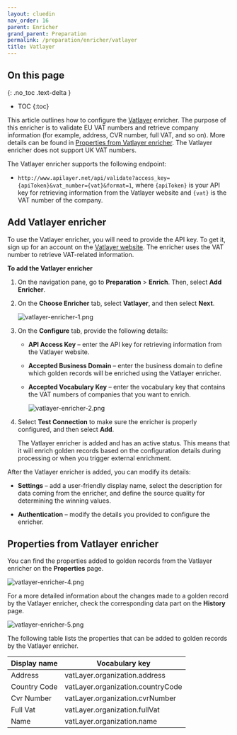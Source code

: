 ```yaml
---
layout: cluedin
nav_order: 16
parent: Enricher
grand_parent: Preparation
permalink: /preparation/enricher/vatlayer
title: Vatlayer
---
```

## On this page
{: .no_toc .text-delta }
- TOC
{:toc}

This article outlines how to configure the [Vatlayer](https://vatlayer.com/) enricher. The purpose of this enricher is to validate EU VAT numbers and retrieve company information (for example, address, CVR number, full VAT, and so on). More details can be found in [Properties from Vatlayer enricher](#properties-from-vatlayer-enricher). The Vatlayer enricher does not support UK VAT numbers.

The Vatlayer enricher supports the following endpoint:

- `http://www.apilayer.net/api/validate?access_key={apiToken}&vat_number={vat}&format=1`, where `{apiToken}` is your API key for retrieving information from the Vatlayer website and `{vat}` is the VAT number of the company.

## Add Vatlayer enricher

To use the Vatlayer enricher, you will need to provide the API key. To get it, sign up for an account on the [Vatlayer website](https://vatlayer.com/). The enricher uses the VAT number to retrieve VAT-related information.

**To add the Vatlayer enricher**

1. On the navigation pane, go to **Preparation** > **Enrich**. Then, select **Add Enricher**.

1. On the **Choose Enricher** tab, select **Vatlayer**, and then select **Next**.

    ![vatlayer-enricher-1.png](../../assets/images/preparation/enricher/vatlayer-enricher-1.png)

1. On the **Configure** tab, provide the following details:

    - **API Access Key** – enter the API key for retrieving information from the Vatlayer website.

    - **Accepted Business Domain** – enter the business domain to define which golden records will be enriched using the Vatlayer enricher.

    - **Accepted Vocabulary Key** – enter the vocabulary key that contains the VAT numbers of companies that you want to enrich.

        ![vatlayer-enricher-2.png](../../assets/images/preparation/enricher/vatlayer-enricher-2.png)

1. Select **Test Connection** to make sure the enricher is properly configured, and then select **Add**.

    The Vatlayer enricher is added and has an active status. This means that it will enrich golden records based on the configuration details during processing or when you trigger external enrichment.

After the Vatlayer enricher is added, you can modify its details:

- **Settings** – add a user-friendly display name, select the description for data coming from the enricher, and define the source quality for determining the winning values.

- **Authentication** – modify the details you provided to configure the enricher.

## Properties from Vatlayer enricher

You can find the properties added to golden records from the Vatlayer enricher on the **Properties** page.

![vatlayer-enricher-4.png](../../assets/images/preparation/enricher/vatlayer-enricher-4.png)

For a more detailed information about the changes made to a golden record by the Vatlayer enricher, check the corresponding data part on the **History** page.

![vatlayer-enricher-5.png](../../assets/images/preparation/enricher/vatlayer-enricher-5.png)

The following table lists the properties that can be added to golden records by the Vatlayer enricher.

| Display name | Vocabulary key |
|--|--|
| Address | vatLayer.organization.address |
| Country Code | vatLayer.organization.countryCode |
| Cvr Number | vatLayer.organization.cvrNumber |
| Full Vat | vatLayer.organization.fullVat |
| Name | vatLayer.organization.name |